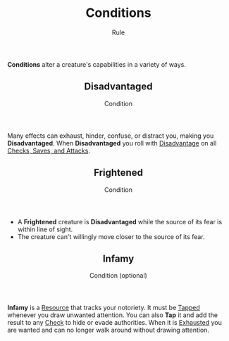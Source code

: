 <header>

# Conditions

<p class="subheading">Rule</p>

</header>

**Conditions** alter a creature's capabilities in a variety of ways.

<section class="summaries">

<section class="summary">

<header>

## Disadvantaged

Condition

</header>

Many effects can exhaust, hinder, confuse, or distract you, making you **Disadvantaged**. When **Disadvantaged** you roll with [Disadvantage](pages/rules/advantage) on all [Checks, Saves, and Attacks](../../pages/rules/rolling/checks.md).

</section>

<section class="summary">

<header>

## Frightened

Condition

</header>

  + A **Frightened** creature is **Disadvantaged** while the source of its fear is within line of sight.
  + The creature can't willingly move closer to the source of its fear.

</section>

<section class="summary">

<header>

## Infamy

Condition (optional)

</header>

**Infamy** is a [Resource](../../pages/rules/usage.md) that tracks your notoriety. It must be [Tapped](../../pages/rules/usage.md) whenever you draw unwanted attention. You can also **Tap** it and add the result to any [Check](../../pages/rules/checks.md) to hide or evade authorities. When it is [Exhausted](../../pages/rules/usage.md) you are wanted and can no longer walk around without drawing attention.

</section>

</section>
